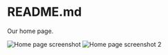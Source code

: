 # README.md
Our home page.

![Home page screenshot](https://github.com/Dots-n-Spaces/homepage/blob/master/img/screenshot.png)
![Home page screenshot 2](https://github.com/Dots-n-Spaces/homepage/blob/master/img/screenshot2.png)